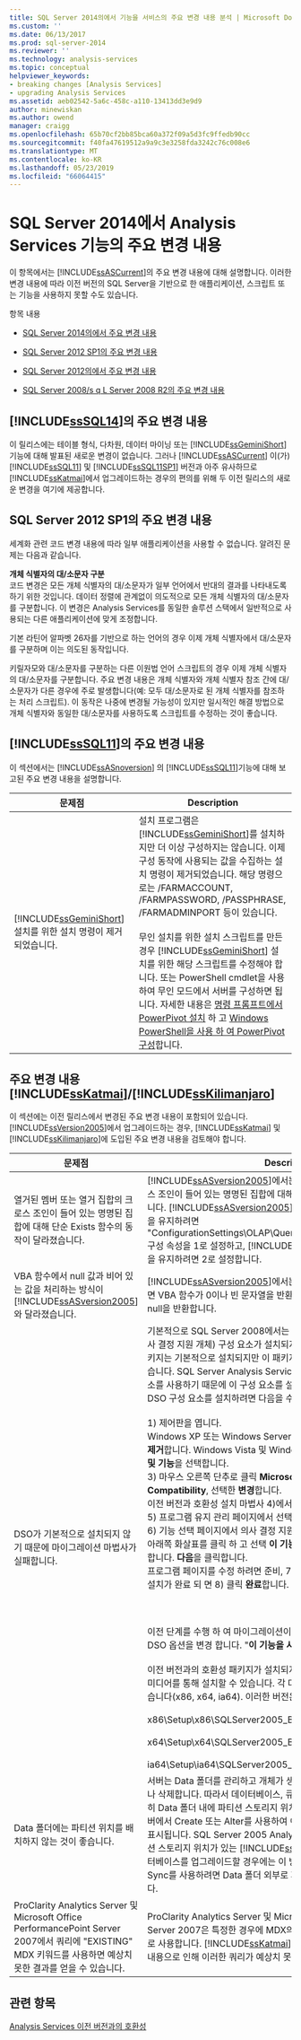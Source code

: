 ```yaml
---
title: SQL Server 2014의에서 기능을 서비스의 주요 변경 내용 분석 | Microsoft Docs
ms.custom: ''
ms.date: 06/13/2017
ms.prod: sql-server-2014
ms.reviewer: ''
ms.technology: analysis-services
ms.topic: conceptual
helpviewer_keywords:
- breaking changes [Analysis Services]
- upgrading Analysis Services
ms.assetid: aeb02542-5a6c-458c-a110-13413dd3e9d9
author: minewiskan
ms.author: owend
manager: craigg
ms.openlocfilehash: 65b70cf2bb85bca60a372f09a5d3fc9ffedb90cc
ms.sourcegitcommit: f40fa47619512a9a9c3e3258fda3242c76c008e6
ms.translationtype: MT
ms.contentlocale: ko-KR
ms.lasthandoff: 05/23/2019
ms.locfileid: "66064415"
---
```

# <a name="breaking-changes-to-analysis-services-features-in-sql-server-2014"></a>SQL Server 2014에서 Analysis Services 기능의 주요 변경 내용
  이 항목에서는 [!INCLUDE[ssASCurrent](../includes/ssascurrent-md.md)]의 주요 변경 내용에 대해 설명합니다. 이러한 변경 내용에 따라 이전 버전의 SQL Server을 기반으로 한 애플리케이션, 스크립트 또는 기능을 사용하지 못할 수도 있습니다.  
  
 항목 내용  
  
-   [SQL Server 2014의에서 주요 변경 내용](#bkmk_sql2014)  
  
-   [SQL Server 2012 SP1의 주요 변경 내용](#bkmk_2012Sp1)  
  
-   [SQL Server 2012의에서 주요 변경 내용](#bkmk_sql11)  
  
-   [SQL Server 2008/s q L Server 2008 R2의 주요 변경 내용](#bkmk_sql10)  
  
##  <a name="bkmk_sql2014"></a> [!INCLUDE[ssSQL14](../includes/sssql14-md.md)]의 주요 변경 내용  
 이 릴리스에는 테이블 형식, 다차원, 데이터 마이닝 또는 [!INCLUDE[ssGeminiShort](../includes/ssgeminishort-md.md)] 기능에 대해 발표된 새로운 변경이 없습니다.  그러나  [!INCLUDE[ssASCurrent](../includes/ssascurrent-md.md)] 이(가) [!INCLUDE[ssSQL11](../includes/sssql11-md.md)] 및 [!INCLUDE[ssSQL11SP1](../includes/sssql11sp1-md.md)] 버전과 아주 유사하므로 [!INCLUDE[ssKatmai](../includes/sskatmai-md.md)]에서 업그레이드하는 경우의 편의를 위해 두 이전 릴리스의 새로운 변경을 여기에 제공합니다.  
  
##  <a name="bkmk_2012Sp1"></a> SQL Server 2012 SP1의 주요 변경 내용  
 세계화 관련 코드 변경 내용에 따라 일부 애플리케이션을 사용할 수 없습니다. 알려진 문제는 다음과 같습니다.  
  
 **개체 식별자의 대/소문자 구분**  
 코드 변경은 모든 개체 식별자의 대/소문자가 일부 언어에서 반대의 결과를 나타내도록 하기 위한 것입니다. 데이터 정렬에 관계없이 의도적으로 모든 개체 식별자의 대/소문자를 구분합니다. 이 변경은 Analysis Services를 동일한 솔루션 스택에서 일반적으로 사용되는 다른 애플리케이션에 맞게 조정합니다.  
  
 기본 라틴어 알파벳 26자를 기반으로 하는 언어의 경우 이제 개체 식별자에서 대/소문자를 구분하며 이는 의도된 동작입니다.  
  
 키릴자모와 대/소문자를 구분하는 다른 이원법 언어 스크립트의 경우 이제 개체 식별자의 대/소문자를 구분합니다. 주요 변경 내용은 개체 식별자와 개체 식별자 참조 간에 대/소문자가 다른 경우에 주로 발생합니다(예: 모두 대/소문자로 된 개체 식별자를 참조하는 처리 스크립트). 이 동작은 나중에 변경될 가능성이 있지만 일시적인 해결 방법으로 개체 식별자와 동일한 대/소문자를 사용하도록 스크립트를 수정하는 것이 좋습니다.  
  
##  <a name="bkmk_sql11"></a> [!INCLUDE[ssSQL11](../includes/sssql11-md.md)]의 주요 변경 내용  
 이 섹션에서는 [!INCLUDE[ssASnoversion](../includes/ssasnoversion-md.md)] 의 [!INCLUDE[ssSQL11](../includes/sssql11-md.md)]기능에 대해 보고된 주요 변경 내용을 설명합니다.  
  
|문제점|Description|  
|-----------|-----------------|  
|[!INCLUDE[ssGeminiShort](../includes/ssgeminishort-md.md)] 설치를 위한 설치 명령이 제거되었습니다.|설치 프로그램은 [!INCLUDE[ssGeminiShort](../includes/ssgeminishort-md.md)]를 설치하지만 더 이상 구성하지는 않습니다. 이제 구성 동작에 사용되는 값을 수집하는 설치 명령이 제거되었습니다. 해당 명령으로는 /FARMACCOUNT, /FARMPASSWORD, /PASSPHRASE, /FARMADMINPORT 등이 있습니다.<br /><br /> 무인 설치를 위한 설치 스크립트를 만든 경우 [!INCLUDE[ssGeminiShort](../includes/ssgeminishort-md.md)] 설치를 위한 해당 스크립트를 수정해야 합니다. 또는 PowerShell cmdlet을 사용하여 무인 모드에서 서버를 구성하면 됩니다. 자세한 내용은 [명령 프롬프트에서 PowerPivot 설치](../../2014/sql-server/install/install-powerpivot-from-the-command-prompt.md) 하 고 [Windows PowerShell을 사용 하 여 PowerPivot 구성](power-pivot-sharepoint/power-pivot-configuration-using-windows-powershell.md)합니다.|  
  
##  <a name="bkmk_sql10"></a> 주요 변경 내용 [!INCLUDE[ssKatmai](../includes/sskatmai-md.md)]/[!INCLUDE[ssKilimanjaro](../includes/sskilimanjaro-md.md)]  
 이 섹션에는 이전 릴리스에서 변경된 주요 변경 내용이 포함되어 있습니다. [!INCLUDE[ssVersion2005](../includes/ssversion2005-md.md)]에서 업그레이드하는 경우, [!INCLUDE[ssKatmai](../includes/sskatmai-md.md)] 및 [!INCLUDE[ssKilimanjaro](../includes/sskilimanjaro-md.md)]에 도입된 주요 변경 내용을 검토해야 합니다.  
  
|문제점|Description|  
|-----------|-----------------|  
|열거된 멤버 또는 열거 집합의 크로스 조인이 들어 있는 명명된 집합에 대해 단순 Exists 함수의 동작이 달라졌습니다.|[!INCLUDE[ssASversion2005](../includes/ssasversion2005-md.md)]에서는 열거된 멤버 또는 열거 집합의 크로스 조인이 들어 있는 명명된 집합에 대해 단순 Exists 함수가 작동하지 않았습니다. [!INCLUDE[ssASversion2005](../includes/ssasversion2005-md.md)]의 원래 릴리스 버전 및 SP1과 호환성을 유지하려면 "ConfigurationSettings\OLAP\Query\NamedSetShallowExistsMode" 구성 속성을 1로 설정하고, [!INCLUDE[ssASversion2005](../includes/ssasversion2005-md.md)] SP2와 호환성을 유지하려면 2로 설정합니다.|  
|VBA 함수에서 null 값과 비어 있는 값을 처리하는 방식이 [!INCLUDE[ssASversion2005](../includes/ssasversion2005-md.md)]와 달라졌습니다.|[!INCLUDE[ssASversion2005](../includes/ssasversion2005-md.md)]에서는 null 값이나 빈 값을 인수로 사용하면 VBA 함수가 0이나 빈 문자열을 반환했지만 [!INCLUDE[ssKatmai](../includes/sskatmai-md.md)]에서는 null을 반환합니다.|  
|DSO가 기본적으로 설치되지 않기 때문에 마이그레이션 마법사가 실패합니다.|기본적으로 SQL Server 2008에서는 이전 버전과의 호환성을 위한 DSO(의사 결정 지원 개체) 구성 요소가 설치되지 않습니다. 이전 버전과의 호환성 패키지는 기본적으로 설치되지만 이 패키지에서 DSO 구성 요소는 사용되지 않습니다. SQL Server Analysis Services 마이그레이션 마법사는 이 구성 요소를 사용하기 때문에 이 구성 요소를 설치하지 않으면 마법사가 실패합니다. DSO 구성 요소를 설치하려면 다음을 수행합니다.<br /><br /> 1) 제어판을 엽니다.<br />Windows XP 또는 Windows Server 2003, 2)에서 선택 **프로그램 추가 / 제거**합니다. Windows Vista 및 Windows Server 2008의 경우 **프로그램 및 기능**을 선택합니다.<br />3) 마우스 오른쪽 단추로 클릭 **Microsoft SQL Server 2005 Backward Compatibility**, 선택한 **변경**합니다.<br />이전 버전과 호환성 설치 마법사 4)에서 클릭 **다음**합니다.<br />5) 프로그램 유지 관리 페이지에서 선택 **수정**를 클릭 하 고 **다음**합니다.<br />6) 기능 선택 페이지에서 의사 결정 지원 개체 (DSO)를 사용할 수 없는 경우 아래쪽 화살표를 클릭 하 고 선택 **이 기능은 로컬 하드 드라이브에 설치 됩니다**합니다. **다음**을 클릭합니다.<br />프로그램 페이지를 수정 하려면 준비, 7)에서 클릭 **설치**합니다.<br />설치가 완료 되 면 8) 클릭 **완료**합니다.<br /><br /> <br /><br /> 이전 단계를 수행 하 여 마이그레이션이 완료 된 후에 DSO를 제거할 수에 DSO 옵션을 변경 합니다. "**이 기능을 사용할 수 없습니다**."<br /><br /> 이전 버전과의 호환성 패키지가 설치되지 않은 경우 SQL Server 2008 배포 미디어를 통해 설치할 수 있습니다. 각 대상 아키텍처마다 해당하는 버전이 있습니다(x86, x64, ia64). 이러한 버전은 다음 위치에서 찾을 수 있습니다.<br /><br /> x86\Setup\x86\SQLServer2005_BC.msi<br /><br /> x64\Setup\x64\SQLServer2005_BC.msi<br /><br /> ia64\Setup\ia64\SQLServer2005_BC.msi|  
|Data 폴더에는 파티션 위치를 배치하지 않는 것이 좋습니다.|서버는 Data 폴더를 관리하고 개체가 생성, 삭제 및 수정될 때 폴더를 만들거나 삭제합니다. 따라서 데이터베이스, 큐브 및 차원에 대한 하위 폴더에서는 특히 Data 폴더 내에 파티션 스토리지 위치를 지정하지 않는 것이 좋습니다. 서버에서 Create 또는 Alter를 사용하여 이 작업을 수행할 수는 있지만 경고가 표시됩니다. SQL Server 2005 Analysis Services에서 Data 폴더에 파티션 스토리지 위치가 있는 [!INCLUDE[ssKatmai](../includes/sskatmai-md.md)] Analysis Services로 데이터베이스를 업그레이드할 경우에는 이 방식이 효과적입니다. Restore 또는 Sync를 사용하려면 Data 폴더 외부로 파티션 스토리지 위치를 이동해야 합니다.|  
|ProClarity Analytics Server 및 Microsoft Office PerformancePoint Server 2007에서 쿼리에 "EXISTING" MDX 키워드를 사용하면 예상치 못한 결과를 얻을 수 있습니다.|ProClarity Analytics Server 및 Microsoft Office PerformancePoint Server 2007은 특정한 경우에 MDX의 EXISTING 키워드를 잘못된 방식으로 사용합니다. [!INCLUDE[ssKatmai](../includes/sskatmai-md.md)] Analysis Services에 적용된 변경 내용으로 인해 이러한 쿼리가 예상치 못한 결과를 반환할 수 있습니다.|  
  
## <a name="see-also"></a>관련 항목  
 [Analysis Services 이전 버전과의 호환성](analysis-services-backward-compatibility.md)  
  
  

